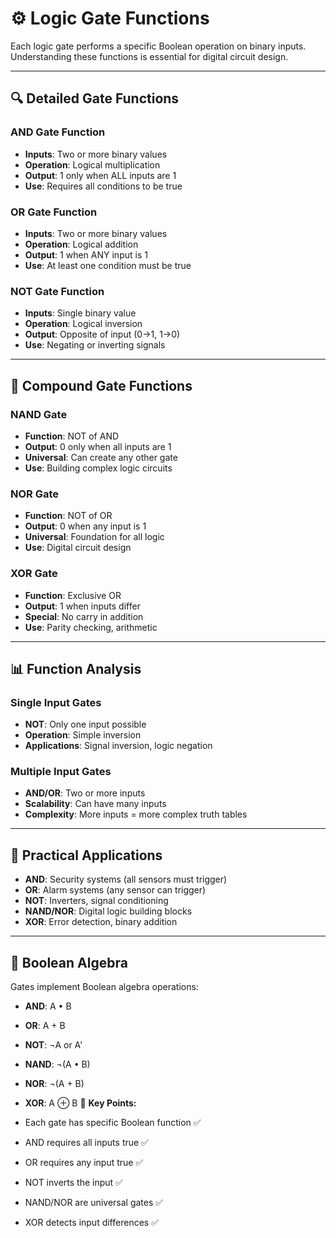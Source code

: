 # ⚙️ Logic Gate Functions

Each logic gate performs a specific Boolean operation on binary inputs. Understanding these functions is essential for digital circuit design.

---

## 🔍 Detailed Gate Functions

### AND Gate Function
- **Inputs**: Two or more binary values
- **Operation**: Logical multiplication
- **Output**: 1 only when ALL inputs are 1
- **Use**: Requires all conditions to be true

### OR Gate Function
- **Inputs**: Two or more binary values
- **Operation**: Logical addition
- **Output**: 1 when ANY input is 1
- **Use**: At least one condition must be true

### NOT Gate Function
- **Inputs**: Single binary value
- **Operation**: Logical inversion
- **Output**: Opposite of input (0→1, 1→0)
- **Use**: Negating or inverting signals

---

## 🔧 Compound Gate Functions

### NAND Gate
- **Function**: NOT of AND
- **Output**: 0 only when all inputs are 1
- **Universal**: Can create any other gate
- **Use**: Building complex logic circuits

### NOR Gate
- **Function**: NOT of OR
- **Output**: 0 when any input is 1
- **Universal**: Foundation for all logic
- **Use**: Digital circuit design

### XOR Gate
- **Function**: Exclusive OR
- **Output**: 1 when inputs differ
- **Special**: No carry in addition
- **Use**: Parity checking, arithmetic

---

## 📊 Function Analysis

### Single Input Gates
- **NOT**: Only one input possible
- **Operation**: Simple inversion
- **Applications**: Signal inversion, logic negation

### Multiple Input Gates
- **AND/OR**: Two or more inputs
- **Scalability**: Can have many inputs
- **Complexity**: More inputs = more complex truth tables

---

## 🎯 Practical Applications

- **AND**: Security systems (all sensors must trigger)
- **OR**: Alarm systems (any sensor can trigger)
- **NOT**: Inverters, signal conditioning
- **NAND/NOR**: Digital logic building blocks
- **XOR**: Error detection, binary addition

---

## 🔄 Boolean Algebra

Gates implement Boolean algebra operations:
- **AND**: A • B
- **OR**: A + B
- **NOT**: ¬A or A'
- **NAND**: ¬(A • B)
- **NOR**: ¬(A + B)
- **XOR**: A ⊕ B
📝 **Key Points:**

 

- Each gate has specific Boolean function ✅
- AND requires all inputs true ✅
- OR requires any input true ✅
- NOT inverts the input ✅
- NAND/NOR are universal gates ✅
- XOR detects input differences ✅